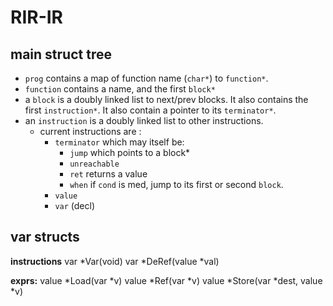# RIR-IR

## main struct tree

- `prog` contains a map of function name (`char*`) to `function*`. 
- `function` contains a name, and the first `block*`
- a `block` is a doubly linked list to next/prev blocks. It also contains the first `instruction*`. It also contain a pointer to its `terminator*`.
- an `instruction` is a doubly linked list to other instructions.
    - current instructions are :
        - `terminator` which may itself be:
            - `jump` which points to a block*
            - `unreachable` 
            - `ret` returns a value
            - `when` if `cond` is med, jump to its first or second `block`.
        - `value`
        - `var` (decl)


    

##  var structs 

**instructions**
    var *Var(void)
    var *DeRef(value *val)

**exprs:**
    value *Load(var *v) 
    value *Ref(var *v) 
    value *Store(var *dest, value *v) 